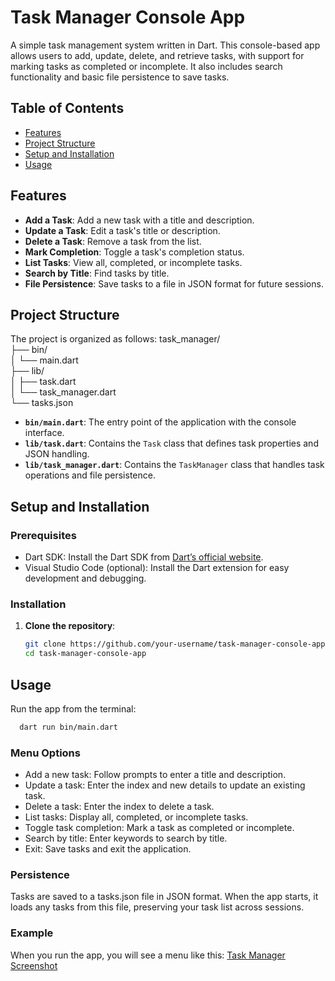 # Task Manager Console App

A simple task management system written in Dart. This console-based app allows users to add, update, delete, and retrieve tasks, with support for marking tasks as completed or incomplete. It also includes search functionality and basic file persistence to save tasks.

## Table of Contents

- [Features](#features)
- [Project Structure](#project-structure)
- [Setup and Installation](#setup-and-installation)
- [Usage](#usage)

## Features

- **Add a Task**: Add a new task with a title and description.
- **Update a Task**: Edit a task's title or description.
- **Delete a Task**: Remove a task from the list.
- **Mark Completion**: Toggle a task's completion status.
- **List Tasks**: View all, completed, or incomplete tasks.
- **Search by Title**: Find tasks by title.
- **File Persistence**: Save tasks to a file in JSON format for future sessions.

## Project Structure

The project is organized as follows:
task_manager/ <br>
├── bin/ <br>
│   └── main.dart <br>
├── lib/ <br>
│   ├── task.dart <br>
│   └── task_manager.dart <br>
└── tasks.json <br>

- **`bin/main.dart`**: The entry point of the application with the console interface.
- **`lib/task.dart`**: Contains the `Task` class that defines task properties and JSON handling.
- **`lib/task_manager.dart`**: Contains the `TaskManager` class that handles task operations and file persistence.

## Setup and Installation

### Prerequisites

- Dart SDK: Install the Dart SDK from [Dart’s official website](https://dart.dev/get-dart).
- Visual Studio Code (optional): Install the Dart extension for easy development and debugging.

### Installation

1. **Clone the repository**:
   ```bash
   git clone https://github.com/your-username/task-manager-console-app.git
   cd task-manager-console-app

## Usage
Run the app from the terminal:
```bash
  dart run bin/main.dart
```

### Menu Options
- Add a new task: Follow prompts to enter a title and description.
- Update a task: Enter the index and new details to update an existing task.
- Delete a task: Enter the index to delete a task.
- List tasks: Display all, completed, or incomplete tasks.
- Toggle task completion: Mark a task as completed or incomplete.
- Search by title: Enter keywords to search by title.
- Exit: Save tasks and exit the application.

### Persistence
Tasks are saved to a tasks.json file in JSON format. When the app starts, it loads any tasks from this file, preserving your task list across sessions.

### Example
When you run the app, you will see a menu like this:
[Task Manager Screenshot](assets/Screenshot1.png)